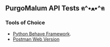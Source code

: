 ##  PurgoMalum API Tests ฅ^•ﻌ•^ฅ

### Tools of Choice

- [Python Behave Framework](https://spurqlabs.com/python-behave-api-testing-bdd-framework/). 
- [Postman Web Version](https://web.postman.co/home) 
